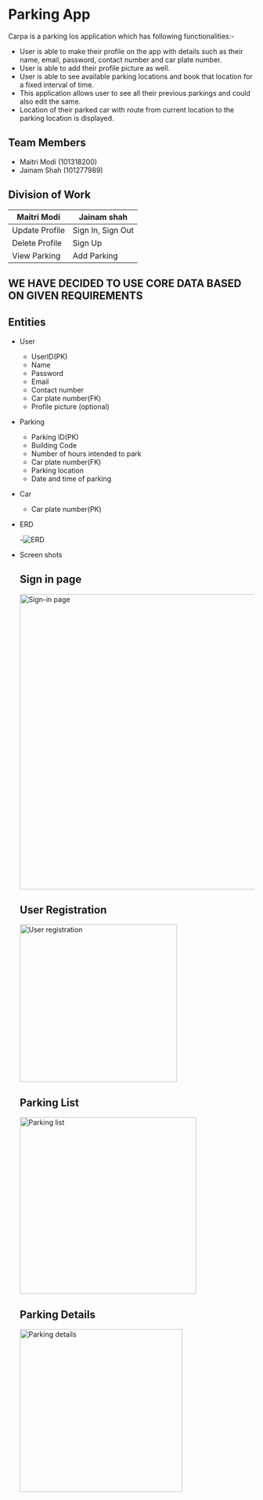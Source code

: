 # Parking App
Carpa is a parking Ios application which has following functionalities:-
- User is able to make their profile on the app with details such as their name, email, password, contact number and car plate number.
- User is able to add their profile picture as well.
- User is able to see available parking locations and book that location for a fixed interval of time.
- This application allows user to see all their previous parkings and could also edit the same.
- Location of their parked car with route from current location to the parking location is displayed.

## Team Members
- Maitri Modi (101318200)
- Jainam Shah (101277989)

## Division of Work

Maitri Modi | Jainam shah
------------|------------
Update Profile | Sign In, Sign Out
Delete Profile | Sign Up
View Parking | Add Parking 



## WE HAVE DECIDED TO USE CORE DATA BASED ON GIVEN REQUIREMENTS 


## Entities
- User
  - UserID(PK)
  - Name
  - Password
  - Email
  - Contact number
  - Car plate number(FK)
  - Profile picture (optional)

- Parking
  - Parking ID(PK)
  - Building Code
  - Number of hours intended to park
  - Car plate number(FK)
  - Parking location
  - Date and time of parking

- Car
  - Car plate number(PK)


- ERD

  -![ERD](https://user-images.githubusercontent.com/32859295/118658880-6e9e8b80-b80a-11eb-8ba6-bb08a501cdc6.png)

- Screen shots

   ## Sign in page
  <img width="602" alt="Sign-in page" src="https://user-images.githubusercontent.com/38577874/118697214-afa79780-b82c-11eb-821e-39e6db8a2873.png">
  
  
  
    ## User Registration
  <img width="321" alt="User registration" src="https://user-images.githubusercontent.com/38577874/118697259-bc2bf000-b82c-11eb-8363-f4872d4f3726.png">
  
  

    ## Parking List
  <img width="360" alt="Parking list" src="https://user-images.githubusercontent.com/38577874/118697283-c3eb9480-b82c-11eb-821f-94c3d754162b.png">
  
  

    ## Parking Details
  <img width="332" alt="Parking details" src="https://user-images.githubusercontent.com/38577874/118697314-cb12a280-b82c-11eb-8cfd-b234a3ac8caa.png">




